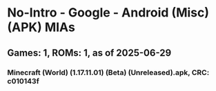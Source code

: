 # No-Intro - Google - Android (Misc) (APK) MIAs
## Games: 1, ROMs: 1, as of 2025-06-29

### Minecraft (World) (1.17.11.01) (Beta) (Unreleased).apk, CRC: c010143f
